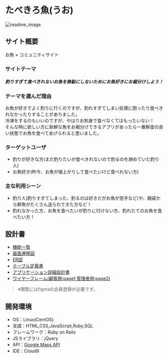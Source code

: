 # たべきろ魚(うお)
![readme_image](https://github.com/yuna096740/Tabekiro_uo/assets/129647184/b08b804b-5a2f-4cc8-89f4-373a02b00b48)
## サイト概要
お魚 ×︎ コミュニティサイト
### サイトテーマ

##### 釣りすぎて食べきれないお魚を無駄にしないためにお魚好きにお裾分けしよう！

### テーマを選んだ理由

お魚が好きでよく釣りに行くのですが、釣れすぎてしまい処理に困ったり食べきれなかったりすることがありました。<br>
冷凍をするのもいいのですが、やはりお刺身で食べなくてはもったいない！<br>
そんな時に欲しい方に新鮮な魚をお裾分けできるアプリがあったら一番鮮度の良い状態でお魚を食べてあげられると思いました。

### ターゲットユーザ

- 釣りが好きな方(まだ釣りたいが食べきれないので釣るのを諦めていた釣り人)
- お魚好き(昨今、お魚が値上がりして食べたいけど食べれない方)

### 主な利用シーン

- 釣り人(釣りすぎてしまった、釣るのは好きだがお魚が苦手など)や、親戚から鮮魚がたくさん送られてきた方など！
- 釣れなかった方、お魚を食べたいが釣りに行けない方、釣れたてのお魚を食べたい方！

## 設計書

- [機能一覧](https://docs.google.com/spreadsheets/d/1xB_VbF1xzTttDybN7bOVm6l5Wq2XuzerVdZIANuzClQ/edit?usp=sharing)
- [画面遷移図](https://drive.google.com/file/d/12SnRoY9mpu7as7agOrWoqpRSFYKlzHmF/view?usp=drive_link)
- [ER図](https://drive.google.com/file/d/1E5qW5Zlti4WyXL0614Ff3RB-tzgKgCMi/view?usp=sharing)
- [テーブル定義書](https://docs.google.com/spreadsheets/d/1A235kONsI7XAkMbp7-eXr6IIjCJ5Y1rmcjeQ3CKWNvk/edit?usp=sharing)
- [アプリケーション詳細設計書](https://docs.google.com/spreadsheets/d/1AvM6cj21TKzerAOfxBnuOC09eEFcXxuFVbkQd1fMXJU/edit?usp=sharing)
- [ワイヤーフレーム(顧客側:page1 管理者側:page2)](https://www.figma.com/file/roeRUahKjeQkZs8lQquBrg/Tabekiro-uo?type=design&node-id=5%3A187&mode=design&t=gyYSW8DwNfCEUED0-1)
> ※閲覧にはfigmaの会員登録が必要です。
​
## 開発環境
- OS：Linux(CentOS)
- 言語：HTML,CSS,JavaScript,Ruby,SQL
- フレームワーク：Ruby on Rails
- JSライブラリ：jQuery
- API：[Google Maps API](https://developers.google.com/maps/documentation/javascript?hl=ja)
- IDE：Cloud9
